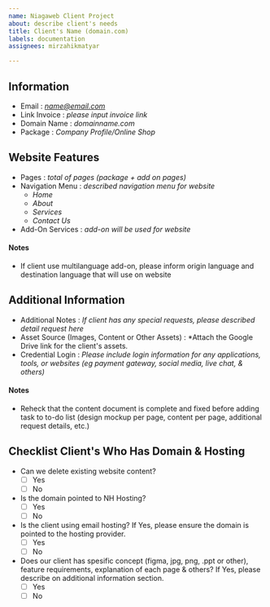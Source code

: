 ```yaml
---
name: Niagaweb Client Project
about: describe client's needs
title: Client's Name (domain.com)
labels: documentation
assignees: mirzahikmatyar

---
```

## Information
* Email :  *name@email.com*
* Link Invoice : *please input invoice link*
* Domain Name : *domainname.com*
* Package : *Company Profile/Online Shop*

## Website Features
* Pages : *total of pages (package + add on pages)*
* Navigation Menu : *described navigation menu for website*
  - *Home*
  - *About*
  - *Services*
  - *Contact Us*
* Add-On Services : *add-on will be used for website*
#### Notes
- If client use multilanguage add-on, please inform origin language and destination language that will use on website

## Additional Information
* Additional Notes : *If client has any special requests, please described detail request here*
* Asset Source (Images, Content or Other Assets) : *Attach the Google Drive link for the client's assets.
* Credential Login : *Please include login information for any applications, tools, or websites (eg payment gateway, social media, live chat, & others)*

#### Notes
- Reheck that the content document is complete and fixed before adding  task to  to-do list (design mockup per page, content per page, additional request details, etc.) 

## Checklist Client's Who Has Domain & Hosting
* Can we delete existing website content? 
  - [ ] Yes
  - [ ] No
* Is the domain pointed to NH Hosting? 
  - [ ] Yes
  - [ ] No
* Is the client using email hosting? If Yes, please ensure the domain is pointed to the hosting provider. 
  - [ ] Yes
  - [ ] No
* Does our client has spesific concept (figma, jpg, png, .ppt or other), feature requirements, explanation of each page & others? If Yes, please describe on additional information section.
  - [ ] Yes
  - [ ] No
